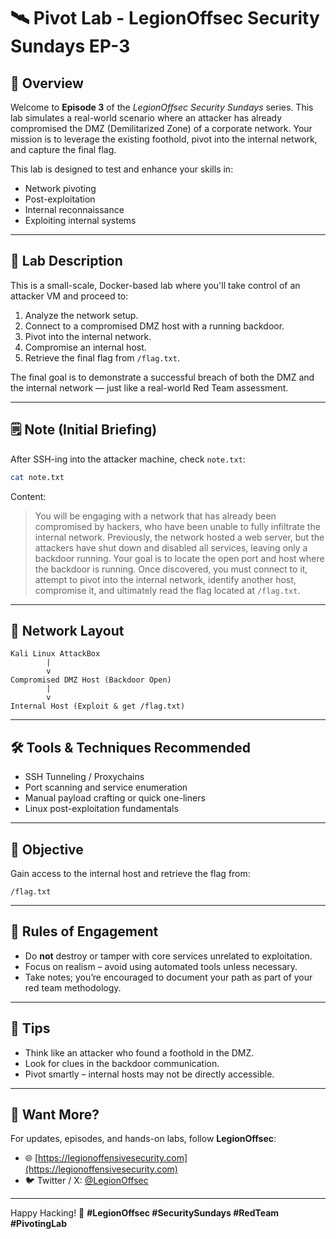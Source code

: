 # 🛰️ Pivot Lab - LegionOffsec Security Sundays EP-3

## 📖 Overview

Welcome to **Episode 3** of the *LegionOffsec Security Sundays* series. This lab simulates a real-world scenario where an attacker has already compromised the DMZ (Demilitarized Zone) of a corporate network. Your mission is to leverage the existing foothold, pivot into the internal network, and capture the final flag.

This lab is designed to test and enhance your skills in:

* Network pivoting
* Post-exploitation
* Internal reconnaissance
* Exploiting internal systems

---

## 🧪 Lab Description

This is a small-scale, Docker-based lab where you'll take control of an attacker VM and proceed to:

1. Analyze the network setup.
2. Connect to a compromised DMZ host with a running backdoor.
3. Pivot into the internal network.
4. Compromise an internal host.
5. Retrieve the final flag from `/flag.txt`.

The final goal is to demonstrate a successful breach of both the DMZ and the internal network — just like a real-world Red Team assessment.

---

## 🗒️ Note (Initial Briefing)

After SSH-ing into the attacker machine, check `note.txt`:

```bash
cat note.txt
```

Content:

> You will be engaging with a network that has already been compromised by hackers, who have been unable to fully infiltrate the internal network. Previously, the network hosted a web server, but the attackers have shut down and disabled all services, leaving only a backdoor running. Your goal is to locate the open port and host where the backdoor is running. Once discovered, you must connect to it, attempt to pivot into the internal network, identify another host, compromise it, and ultimately read the flag located at `/flag.txt`.

---

## 🧩 Network Layout

```
Kali Linux AttackBox
        |
        v
Compromised DMZ Host (Backdoor Open)
        |
        v
Internal Host (Exploit & get /flag.txt)
```

---

## 🛠️ Tools & Techniques Recommended

* SSH Tunneling / Proxychains
* Port scanning and service enumeration
* Manual payload crafting or quick one-liners
* Linux post-exploitation fundamentals

---

## 🎯 Objective

Gain access to the internal host and retrieve the flag from:

```
/flag.txt
```

---

## 🚨 Rules of Engagement

* Do **not** destroy or tamper with core services unrelated to exploitation.
* Focus on realism – avoid using automated tools unless necessary.
* Take notes; you’re encouraged to document your path as part of your red team methodology.

---

## 🧠 Tips

* Think like an attacker who found a foothold in the DMZ.
* Look for clues in the backdoor communication.
* Pivot smartly – internal hosts may not be directly accessible.

---

## 📩 Want More?

For updates, episodes, and hands-on labs, follow **LegionOffsec**:

* 🌐 [https://legionoffensivesecurity.com](https://legionoffensivesecurity.com)
* 🐦 Twitter / X: [@LegionOffsec](https://twitter.com/LegionOffsec)

---

Happy Hacking! 🦅
**#LegionOffsec #SecuritySundays #RedTeam #PivotingLab**
